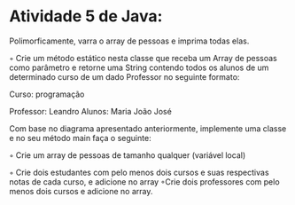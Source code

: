 # Atividade 5 de Java:

Polimorficamente,  varra  o  array  de pessoas e imprima todas elas. 

◦ Crie  um  método  estático  nesta  classe que  receba  um  Array  de  pessoas  como parâmetro     e     retorne     uma     String contendo    todos    os    alunos    de    um determinado     curso     de     um     dado Professor no seguinte formato:

Curso: programação 

Professor: Leandro Alunos: Maria João José

Com   base   no   diagrama   apresentado anteriormente, implemente uma  classe e no seu método main faça o seguinte: 

◦ Crie um array de pessoas de tamanho qualquer (variável local)

◦ Crie  dois  estudantes  com  pelo  menos dois  cursos  e  suas  respectivas  notas  de cada curso, e adicione no array ◦Crie dois professores com pelo menos dois cursos e adicione no array.
